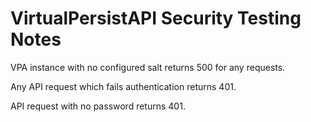 VirtualPersistAPI Security Testing Notes
===

VPA instance with no configured salt returns 500 for any requests.

Any API request which fails authentication returns 401.

API request with no password returns 401.

